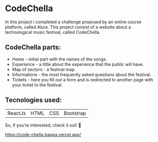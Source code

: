 # CodeChella

In this project i completed a challenge proposed by an online course platform, called Alura. This project consist of a website about a technological music festival, called CodeChella.

<h2>CodeChella parts:</h2>
<ul>
    <li>Home - initial part with the names of the songs.
    <li>Experience - a little about the experience that the public will have.
    <li>Map of sectors - a festival map.
    <li>Informations - the most frequently asked questions about the festival.
    <li>Tickets - here you fill out a form and is redirected to another page with your ticket to the festival.
</ul>

<h2>Tecnologies used:</h2>
<table>
  <tr>
    <td>ReactJs</td>
    <td>HTML</td>
    <td>CSS</td>
    <td>Bootstrap</td>
   </tr>
</table>

So, if you're interested, check it out! 🙂

https://code-chella-kappa.vercel.app/
